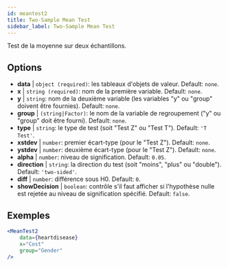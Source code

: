```yaml
---
id: meantest2
title: Two-Sample Mean Test
sidebar_label: Two-Sample Mean Test
---
```


Test de la moyenne sur deux échantillons.

## Options

* __data__ | `object (required)`: les tableaux d'objets de valeur. Default: `none`.
* __x__ | `string (required)`: nom de la première variable. Default: `none`.
* __y__ | `string`: nom de la deuxième variable (les variables "y" ou "group" doivent être fournies). Default: `none`.
* __group__ | `(string|Factor)`: le nom de la variable de regroupement ("y" ou "group" doit être fourni). Default: `none`.
* __type__ | `string`: le type de test (soit "Test Z" ou "Test T"). Default: `'T Test'`.
* __xstdev__ | `number`: premier écart-type (pour le "Test Z"). Default: `none`.
* __ystdev__ | `number`: deuxième écart-type (pour le "Test Z"). Default: `none`.
* __alpha__ | `number`: niveau de signification. Default: `0.05`.
* __direction__ | `string`: la direction du test (soit "moins", "plus" ou "double"). Default: `'two-sided'`.
* __diff__ | `number`: différence sous H0. Default: `0`.
* __showDecision__ | `boolean`: contrôle s'il faut afficher si l'hypothèse nulle est rejetée au niveau de signification spécifié. Default: `false`.


## Exemples

```jsx live
<MeanTest2
    data={heartdisease} 
    x="Cost"
    group="Gender"
/>
```

